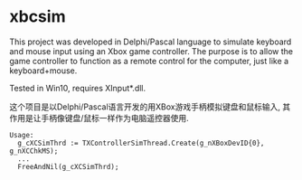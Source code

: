 # xbcsim
This project was developed in Delphi/Pascal language to ​simulate keyboard and mouse input using an Xbox game controller. 
The purpose is to allow the game controller to function as a remote control for the computer, just like a keyboard+mouse.

Tested in Win10, requires XInput*.dll.

这个项目是以Delphi/Pascal语言开发的用XBox游戏手柄模拟键盘和鼠标输入, 其作用是让手柄像键盘/鼠标一样作为电脑遥控器使用.

```
Usage:
  g_cXCSimThrd := TXControllerSimThread.Create(g_nXBoxDevID{0}, g_nXCChkMS);
  ...
  FreeAndNil(g_cXCSimThrd);
```
